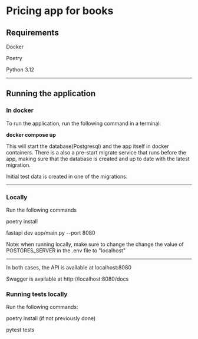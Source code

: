 # Pricing app for books

## Requirements

Docker

Poetry

Python 3.12

---
## Running the application

### In docker
To run the application, run the following command in a terminal:

**docker compose up**

This will start the database(Postgresql) and the app itself in docker containers.
There is a also a pre-start migrate service that runs before the app, making sure
that the database is created and up to date with the latest migration.

Initial test data is created in one of the migrations.

---
### Locally
Run the following commands

poetry install

fastapi dev app/main.py --port 8080

Note: when running locally, make sure to change the change the value of POSTGRES_SERVER
in the .env file to "localhost"

---

In both cases, the API is available at localhost:8080

Swagger is available at http://localhost:8080/docs


### Running tests locally

Run the following commands:

poetry install (if not previously done)

pytest tests